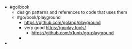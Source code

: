 - #go/book
	- design patterns and references to code that uses them
	- #go/book/playground
		- https://github.com/golang/playground
		- very good https://goplay.tools/
			- https://github.com/x1unix/go-playground
		-
-